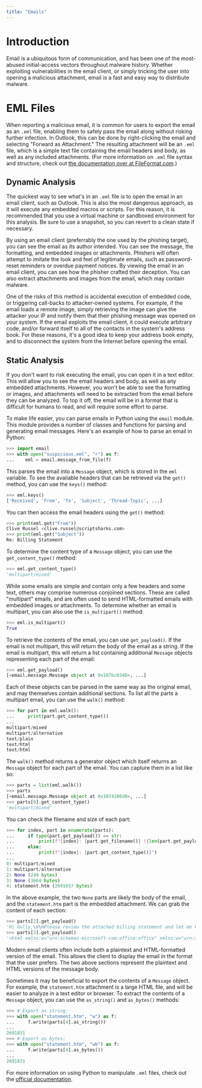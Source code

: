 ```yaml
---
title: "Emails"
---
```


# Introduction

Email is a ubiquitous form of communication, and has been one of the most-abused initial-access vectors throughout malware history. Whether exploiting vulnerabilities in the email client, or simply tricking the user into opening a malicious attachment, email is a fast and easy way to distribute malware.

# EML Files

When reporting a malicious email, it is common for users to export the email as an `.eml` file, enabling them to safely pass the email along without risking further infection. In Outlook, this can be done by right-clicking the email and selecting "Forward as Attachment." The resulting attachment will be an `.eml` file, which is a simple text file containing the email headers and body, as well as any included attachments. (For more information on `.eml` file syntax and structure, check out [the documentation over at FileFormat.com](https://docs.fileformat.com/email/eml/).)

## Dynamic Analysis

The quickest way to see what's in an `.eml` file is to open the email in an email client, such as Outlook. This is also the most dangerous approach, as it will execute any embedded macros or scripts. For this reason, it is recommended that you use a virtual machine or sandboxed environment for this analysis. Be sure to use a snapshot, so you can revert to a clean state if necessary.

By using an email client (preferrably the one used by the phishing target), you can see the email as its author intended. You can see the message, the formatting, and embedded images or attachments. Phishers will often attempt to imitate the look and feel of legitimate emails, such as password-reset reminders or overdue payment notices. By viewing the email in an email client, you can see how the phisher crafted their deception. You can also extract attachments and images from the email, which may contain malware.

One of the risks of this method is accidental execution of embedded code, or triggering call-backs to attacker-owned systems. For example, if the email loads a remote image, simply retrieving the image can give the attacker your IP and notify them that their phishing message was opened on your system. If the email exploits the email client, it could execute arbitrary code, and/or forward itself to all of the contacts in the system's address book. For these reasons, it's a good idea to keep your address book empty, and to disconnect the system from the Internet before opening the email.

## Static Analysis

If you don't want to risk executing the email, you can open it in a text editor. This will allow you to see the email headers and body, as well as any embedded attachments. However, you won't be able to see the formatting or images, and attachments will need to be extracted from the email before they can be analyzed. To top it off, the email will be in a format that is difficult for humans to read, and will require some effort to parse.

To make life easier, you can parse emails in Python using the `email` module. This module provides a number of classes and functions for parsing and generating email messages. Here's an example of how to parse an email in Python:

```python
>>> import email
>>> with open("suspicious.eml", "r") as f:
...    eml = email.message_from_file(f)
```

This parses the email into a `Message` object, which is stored in the `eml` variable. To see the available headers that can be retrieved via the `get()` method, you can use the `keys()` method:

```python
>>> eml.keys()
['Received', 'From', 'To', 'Subject', 'Thread-Topic', ...]
```
You can then access the email headers using the `get()` method:

```python
>>> print(eml.get("From"))
Clive Russel <clive.russel@scriptsharks.com>
>>> print(eml.get("Subject"))
Re: Billing Statement
```

To determine the content type of a `Message` object, you can use the `get_content_type()` method:

```python
>>> eml.get_content_type()
'multipart/mixed'
```

While some emails are simple and contain only a few headers and some text, others may comprise numerous conjoined sections. These are called "multipart" emails, and are often used to send HTML-formatted emails with embedded images or attachments. To determine whether an email is multipart, you can also use the `is_multipart()` method:

```python
>>> eml.is_multipart()
True
```

To retrieve the contents of the email, you can use `get_payload()`. If the email is not multipart, this will return the body of the email as a string. If the email is multipart, this will return a list containing additional `Message` objects representing each part of the email:

```python
>>> eml.get_payload()
[<email.message.Message object at 0x107bc0340>, ...]
```

Each of these objects can be parsed in the same way as the original email, and may themselves contain additional sections. To list all the parts a multipart email, you can use the `walk()` method:

```python
>>> for part in eml.walk():
...     print(part.get_content_type())
... 
multipart/mixed
multipart/alternative
text/plain
text/html
text/html
```

The `walk()` method returns a generator object which itself returns an `Message` object for each part of the email. You can capture them in a list like so:

```python
>>> parts = list(eml.walk())
>>> parts
[<email.message.Message object at 0x1074206d0>, ...]
>>> parts[0].get_content_type()
'multipart/mixed'
```

You can check the filename and size of each part:

```python
>>> for index, part in enumerate(parts):
...     if type(part.get_payload()) == str:
...         print(f"{index}: {part.get_filename()} ({len(part.get_payload())} bytes)")
...     else:
...         print(f"{index}: {part.get_content_type()}")
... 
0: multipart/mixed
1: multipart/alternative
2: None (249 bytes)
3: None (3664 bytes)
4: statement.htm (2691657 bytes)
```

In the above example, the two `None` parts are likely the body of the email, and the `statement.htm` part is the embedded attachment. We can grab the content of each section:
    
```python
>>> parts[2].get_payload()
'Hi Gully,\n\nPlease review the attached billing statement and let me know ...'
>>> parts[3].get_payload()
'<html xmlns:o="urn:schemas-microsoft-com:office:office" xmlns:w="urn:schemas...'
```

Modern email clients often include both a plaintext and HTML-formatted version of the email. This allows the client to display the email in the format that the user prefers. The two above sections represent the plaintext and HTML versions of the message body.

Sometimes it may be beneficial to export the contents of a `Message` object. For example, the `statement.htm` attachment is a large HTML file, and will be easier to analyze in a text editor or browser. To extract the contents of a `Message` object, you can use the `as_string()` and `as_bytes()` methods:

```python
>>> # Export as string:
>>> with open("statement.htm", "w") as f:
...     f.write(parts[4].as_string())
... 
2691831
>>> # Export as bytes:
>>> with open("statement.htm", "wb") as f:
...     f.write(parts[4].as_bytes())
... 
2691831
```

For more information on using Python to manipulate `.eml` files, check out the [official documentation](https://docs.python.org/3/library/email.html).